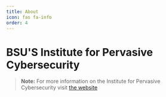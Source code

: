 ```yaml
---
title: About
icon: fas fa-info
order: 4
---
```



# BSU'S Institute for Pervasive Cybersecurity

> **Note:** For more information on the Institute for Pervasive Cybersecurity visit [the website][IPS]

[IPS]: https://www.boisestate.edu/cybersecurity/


